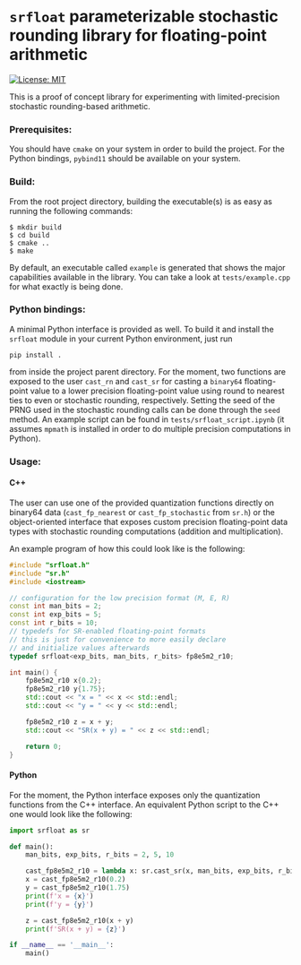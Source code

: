 # `srfloat` parameterizable stochastic rounding library for floating-point arithmetic
[![License: MIT](https://img.shields.io/badge/License-MIT-yellow.svg)](https://opensource.org/licenses/MIT)

This is a proof of concept library for experimenting with limited-precision stochastic rounding-based arithmetic.

### Prerequisites:
You should have `cmake` on your system in order to build the project. For the Python bindings, `pybind11` should
be available on your system.

### Build:
From the root project directory, building the executable(s) is as easy as running the following commands:
```
$ mkdir build
$ cd build
$ cmake ..
$ make
```
By default, an executable called `example` is generated that shows the major capabilities available in the library. You can take a look at `tests/example.cpp` for what exactly is being done.

### Python bindings:
A minimal Python interface is provided as well. To build it and install the `srfloat` module in your current Python environment, just run 
```
pip install .
```
from inside the project parent directory. For the moment, two functions are exposed to the user `cast_rn` and `cast_sr` for casting a `binary64` floating-point value to a lower precision floating-point value using round to nearest ties to even or stochastic rounding, respectively. Setting the seed of the PRNG used in the stochastic rounding calls can be done through the `seed` method. An example script can be found in `tests/srfloat_script.ipynb` (it assumes `mpmath` is installed in order to do multiple precision computations in Python). 

### Usage:
#### C++

The user can use one of the provided quantization functions directly on binary64 data (`cast_fp_nearest` or `cast_fp_stochastic` from `sr.h`) or the object-oriented interface that exposes custom precision floating-point data types with stochastic rounding computations (addition and multiplication).

An example program of how this could look like is the following:
```cpp
#include "srfloat.h"
#include "sr.h"
#include <iostream>

// configuration for the low precision format (M, E, R)
const int man_bits = 2;
const int exp_bits = 5;
const int r_bits = 10;
// typedefs for SR-enabled floating-point formats
// this is just for convenience to more easily declare
// and initialize values afterwards
typedef srfloat<exp_bits, man_bits, r_bits> fp8e5m2_r10;

int main() {
    fp8e5m2_r10 x{0.2};
    fp8e5m2_r10 y{1.75};
    std::cout << "x = " << x << std::endl;
    std::cout << "y = " << y << std::endl;

    fp8e5m2_r10 z = x + y;
    std::cout << "SR(x + y) = " << z << std::endl;

    return 0;    
}
```

#### Python
For the moment, the Python interface exposes only the quantization functions from the C++ interface. An equivalent Python script to the C++ one would look like the following:

```python
import srfloat as sr

def main():
    man_bits, exp_bits, r_bits = 2, 5, 10

    cast_fp8e5m2_r10 = lambda x: sr.cast_sr(x, man_bits, exp_bits, r_bits, subnormals=True, saturate=False)
    x = cast_fp8e5m2_r10(0.2)
    y = cast_fp8e5m2_r10(1.75)
    print(f'x = {x}')
    print(f'y = {y}')

    z = cast_fp8e5m2_r10(x + y)
    print(f'SR(x + y) = {z}')

if __name__ == '__main__':
    main()
```
